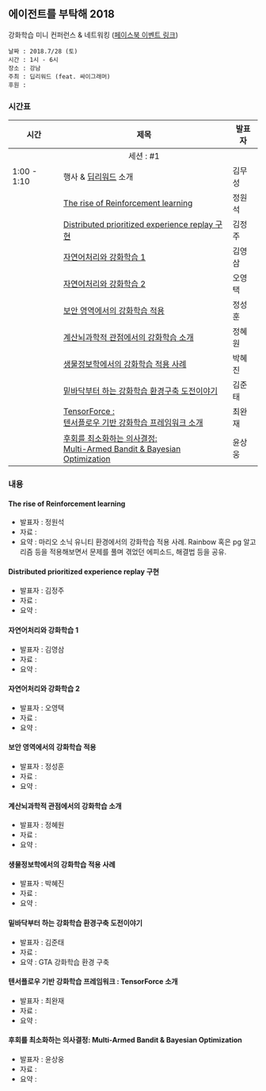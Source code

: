 ## 에이전트를 부탁해 2018

강화학습 미니 컨퍼런스 & 네트워킹 ([페이스북 이벤트 링크](https://www.facebook.com/events/634722176861383/))

```
날짜 : 2018.7/28 (토)
시간 : 1시 - 6시
장소 : 강남
주최 : 딥리워드 (feat. 싸이그래머)
후원 : 
```

### 시간표

|시간| 제목  |  발표자  |
|---|---|---|
||<center>세션 : #1</center>||
| 1:00 - 1:10 | 행사 & [딥리워드](https://www.facebook.com/groups/DeepReward/) 소개  | 김무성  |
|   | [The rise of Reinforcement learning](#the-rise-of-reinforcement-learning)  | 정원석  |   
|   | [Distributed prioritized experience replay 구현](#distributed-prioritized-experience-replay-구현)  | 김정주  |  
|   | [자연어처리와 강화학습 1](#자연어처리와-강화학습-1)  | 김영삼  |
|   | [자연어처리와 강화학습 2](#자연어처리와-강화학습-2)  | 오영택  |
|   | [보안 영역에서의 강화학습 적용](#보안-영역에서의-강화학습-적용)  | 정성훈  |
|   | [계산뇌과학적 관점에서의 강화학습 소개](#계산뇌과학적-관점에서의-강화학습-소개)  | 정혜원  |
|   | [생물정보학에서의 강화학습 적용 사례](#생물정보학에서의-강화학습-적용-사례)  | 박혜진  |
|   | [밑바닥부터 하는 강화학습 환경구축 도전이야기](#밑바닥부터-하는-강화학습-환경구축-도전이야기)  | 김준태  |
|   | [TensorForce : <br>텐서플로우 기반 강화학습 프레임워크 소개](#텐서플로우-기반-강화학습-프레임워크--tensorforce-소개)| 최완재 |
|   | [후회를 최소화하는 의사결정: <br>Multi-Armed Bandit & Bayesian Optimization](#후회를-최소화하는-의사결정-multi-armed-bandit--bayesian-optimization)  | 윤상웅  |


### 내용

#### The rise of Reinforcement learning

* 발표자 : 정원석 
* 자료 : 
* 요약 : 마리오 소닉 유니티 환경에서의 강화학습 적용 사례. 
Rainbow 혹은 pg 알고리즘 등을 적용해보면서 문제를 풀며 겪었던 에피소드, 해결법 등을 공유.

#### Distributed prioritized experience replay 구현

* 발표자 : 김정주
* 자료 : 
* 요약 : 

#### 자연어처리와 강화학습 1
* 발표자 : 김영삼
* 자료 : 
* 요약 : 

#### 자연어처리와 강화학습 2
* 발표자 : 오영택
* 자료 : 
* 요약 : 

#### 보안 영역에서의 강화학습 적용
* 발표자 : 정성훈
* 자료 :
* 요약 : 

#### 계산뇌과학적 관점에서의 강화학습 소개
* 발표자 : 정혜원
* 자료 : 
* 요약 : 

#### 생물정보학에서의 강화학습 적용 사례
* 발표자 : 박혜진
* 자료 : 
* 요약 : 

#### 밑바닥부터 하는 강화학습 환경구축 도전이야기
* 발표자 : 김준태
* 자료 :
* 요약 : GTA 강화학습 환경 구축

#### 텐서플로우 기반 강화학습 프레임워크 : TensorForce 소개
* 발표자 : 최완재
* 자료 :
* 요약 : 


#### 후회를 최소화하는 의사결정: Multi-Armed Bandit & Bayesian Optimization
* 발표자 : 윤상웅
* 자료 :
* 요약 : 
